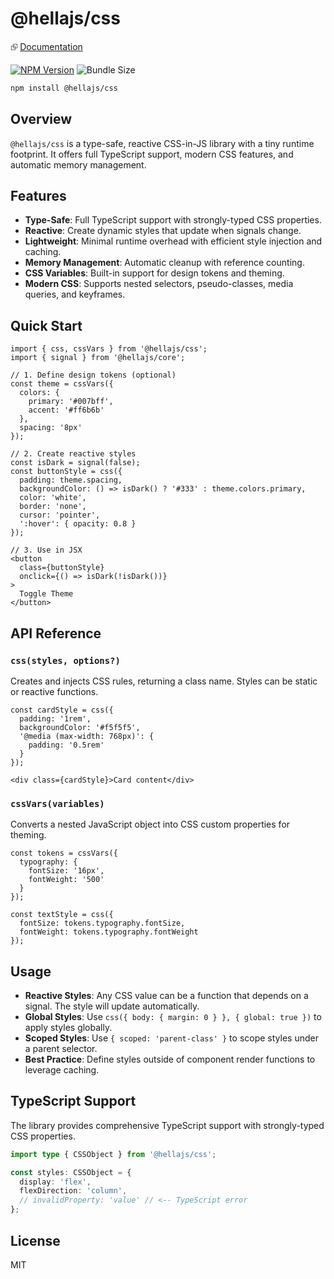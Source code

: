 # @hellajs/css

⮺ [Documentation](https://hellajs.com/packages/css)

[![NPM Version](https://img.shields.io/npm/v/@hellajs/css)](https://www.npmjs.com/package/@hellajs/css)
![Bundle Size](https://edge.bundlejs.com/badge?q=@hellajs/css@0.14.2&treeshake=[*])

```bash
npm install @hellajs/css
```

## Overview

`@hellajs/css` is a type-safe, reactive CSS-in-JS library with a tiny runtime footprint. It offers full TypeScript support, modern CSS features, and automatic memory management.

## Features

- **Type-Safe**: Full TypeScript support with strongly-typed CSS properties.
- **Reactive**: Create dynamic styles that update when signals change.
- **Lightweight**: Minimal runtime overhead with efficient style injection and caching.
- **Memory Management**: Automatic cleanup with reference counting.
- **CSS Variables**: Built-in support for design tokens and theming.
- **Modern CSS**: Supports nested selectors, pseudo-classes, media queries, and keyframes.

## Quick Start

```tsx
import { css, cssVars } from '@hellajs/css';
import { signal } from '@hellajs/core';

// 1. Define design tokens (optional)
const theme = cssVars({
  colors: {
    primary: '#007bff',
    accent: '#ff6b6b'
  },
  spacing: '8px'
});

// 2. Create reactive styles
const isDark = signal(false);
const buttonStyle = css({
  padding: theme.spacing,
  backgroundColor: () => isDark() ? '#333' : theme.colors.primary,
  color: 'white',
  border: 'none',
  cursor: 'pointer',
  ':hover': { opacity: 0.8 }
});

// 3. Use in JSX
<button 
  class={buttonStyle} 
  onclick={() => isDark(!isDark())}
>
  Toggle Theme
</button>
```

## API Reference

### `css(styles, options?)`
Creates and injects CSS rules, returning a class name. Styles can be static or reactive functions.

```tsx
const cardStyle = css({
  padding: '1rem',
  backgroundColor: '#f5f5f5',
  '@media (max-width: 768px)': {
    padding: '0.5rem'
  }
});

<div class={cardStyle}>Card content</div>
```

### `cssVars(variables)`
Converts a nested JavaScript object into CSS custom properties for theming.

```tsx
const tokens = cssVars({
  typography: {
    fontSize: '16px',
    fontWeight: '500'
  }
});

const textStyle = css({
  fontSize: tokens.typography.fontSize,
  fontWeight: tokens.typography.fontWeight
});
```

## Usage

- **Reactive Styles**: Any CSS value can be a function that depends on a signal. The style will update automatically.
- **Global Styles**: Use `css({ body: { margin: 0 } }, { global: true })` to apply styles globally.
- **Scoped Styles**: Use `{ scoped: 'parent-class' }` to scope styles under a parent selector.
- **Best Practice**: Define styles outside of component render functions to leverage caching.

## TypeScript Support

The library provides comprehensive TypeScript support with strongly-typed CSS properties.

```typescript
import type { CSSObject } from '@hellajs/css';

const styles: CSSObject = {
  display: 'flex',
  flexDirection: 'column',
  // invalidProperty: 'value' // <-- TypeScript error
};
```

## License

MIT

